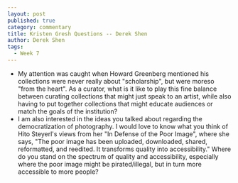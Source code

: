```yaml
---
layout: post
published: true
category: commentary
title: Kristen Gresh Questions -- Derek Shen
author: Derek Shen
tags:
  - Week 7
---
```

- My attention was caught when Howard Greenberg mentioned his collections were never really about "scholarship", but were moreso "from the heart". As a curator, what is it like to play this fine balance between curating collections that might just speak to an artist, while also having to put together collections that might educate audiences or match the goals of the institution?
- I am also interested in the ideas you talked about regarding the democratization of photography. I would love to know what you think of Hito Steyerl's views from her "In Defense of the Poor Image", where she says, "The poor image has been uploaded, downloaded, shared, reformatted, and reedited. It transforms quality into accessibility." Where do you stand on the spectrum of quality and accessibility, especially where the poor image might be pirated/illegal, but in turn more accessible to more people?
